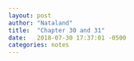 ```yaml
---
layout: post
author: "Nataland"
title:  "Chapter 30 and 31"
date:   2018-07-30 17:37:01 -0500
categories: notes
---
```

